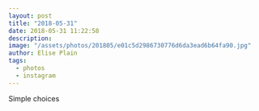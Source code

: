 ```yaml
---
layout: post
title: "2018-05-31"
date: 2018-05-31 11:22:58
description: 
image: "/assets/photos/201805/e01c5d2986730776d6da3ead6b64fa90.jpg"
author: Elise Plain
tags: 
  - photos
  - instagram
---
```


Simple choices
<p></p>
